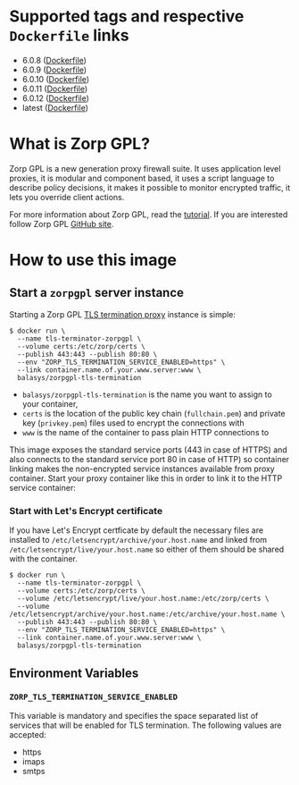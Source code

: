 # Supported tags and respective `Dockerfile` links

* 6.0.8 ([Dockerfile](https://github.com/Balasys/zorp-docker/blob/6.0.8/tls-termination/Dockerfile))
* 6.0.9 ([Dockerfile](https://github.com/Balasys/zorp-docker/blob/6.0.9/tls-termination/Dockerfile))
* 6.0.10 ([Dockerfile](https://github.com/Balasys/zorp-docker/blob/6.0.10/tls-termination/Dockerfile))
* 6.0.11 ([Dockerfile](https://github.com/Balasys/zorp-docker/blob/6.0.11/tls-termination/Dockerfile))
* 6.0.12 ([Dockerfile](https://github.com/Balasys/zorp-docker/blob/6.0.12/tls-termination/Dockerfile))
* latest ([Dockerfile](https://github.com/Balasys/zorp-docker/blob/master/tls-termination/Dockerfile))

# What is Zorp GPL?

Zorp GPL is a new generation proxy firewall suite. It uses application level proxies, it is modular and component based,
it uses a script language to describe policy decisions, it makes it possible to monitor encrypted traffic, it lets you
override client actions.

For more information about Zorp GPL, read the [tutorial](http://zorp-gpl-tutorial.readthedocs.io/). If you are
interested follow Zorp GPL [GitHub site](https://balasys.github.io/zorp).

# How to use this image

## Start a `zorpgpl` server instance

Starting a Zorp GPL [TLS termination proxy](https://en.wikipedia.org/wiki/TLS_termination_proxy) instance is simple:

    $ docker run \
      --name tls-terminator-zorpgpl \
      --volume certs:/etc/zorp/certs \
      --publish 443:443 --publish 80:80 \
      --env "ZORP_TLS_TERMINATION_SERVICE_ENABLED=https" \
      --link container.name.of.your.www.server:www \
      balasys/zorpgpl-tls-termination

* `balasys/zorpgpl-tls-termination` is the name you want to assign to your container,
* `certs` is the location of the public key chain (`fullchain.pem`) and private key (`privkey.pem`) files used to encrypt the
  connections with
* `www` is the name of the container to pass plain HTTP connections to

This image exposes the standard service ports (443 in case of HTTPS) and also connects to the standard service port 80
in case of HTTP) so container linking makes the non-encrypted service instances available from proxy container. Start
your proxy container like this in order to link it to the HTTP service container:


### Start with Let's Encrypt certificate

If you have Let's Encrypt certficate by default the necessary files are installed to `/etc/letsencrypt/archive/your.host.name` 
and linked from `/etc/letsencrypt/live/your.host.name` so either of them should be shared with the container.

    $ docker run \
      --name tls-terminator-zorpgpl \
      --volume certs:/etc/zorp/certs \
      --volume /etc/letsencrypt/live/your.host.name:/etc/zorp/certs \
      --volume /etc/letsencrypt/archive/your.host.name:/etc/archive/your.host.name \
      --publish 443:443 --publish 80:80 \
      --env "ZORP_TLS_TERMINATION_SERVICE_ENABLED=https" \
      --link container.name.of.your.www.server:www \
      balasys/zorpgpl-tls-termination

## Environment Variables

### `ZORP_TLS_TERMINATION_SERVICE_ENABLED`

This variable is mandatory and specifies the space separated list of services that will be enabled for TLS termination. The following values are accepted:

* https
* imaps
* smtps
